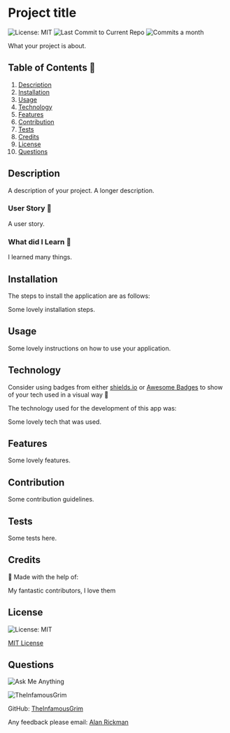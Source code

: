 
# Project title

![License: MIT](https://img.shields.io/github/license/TheInfamousGrim/professional-README-generator-node-command-line?color=yellow)
![Last Commit to Current Repo](https://img.shields.io/github/last-commit/TheInfamousGrim/professional-README-generator-node-command-line)
![Commits a month](https://img.shields.io/github/commit-activity/m/TheInfamousGrim/professional-README-generator-node-command-line)

What your project is about.

## Table of Contents 📃

1. [Description](#description)
2. [Installation](#installation)
3. [Usage](#usage)
4. [Technology](#technology)
5. [Features](#features)
6. [Contribution](#contribution)
7. [Tests](#tests)
8. [Credits](#credits)
9. [License](#license)
9. [Questions](#questions)

## Description

A description of your project. A longer description.

### User Story 👤

A user story.

### What did I Learn 🏫

I learned many things.

## Installation

The steps to install the application are as follows:

Some lovely installation steps.

## Usage

Some lovely instructions on how to use your application.

## Technology

Consider using badges from either [shields.io](https://shields.io/) or [Awesome Badges](https://dev.to/envoy_/150-badges-for-github-pnk#skills) to show of your tech used in a visual way 📛

The technology used for the development of this app was:

Some lovely tech that was used.

## Features

Some lovely features.

## Contribution

Some contribution guidelines.

## Tests

Some tests here.

## Credits

🙏 Made with the help of:

My fantastic contributors, I love them

## License

![License: MIT](https://img.shields.io/github/license/TheInfamousGrim/professional-README-generator-node-command-line?color=yellow)

[MIT License](/LICENSE)

## Questions

![Ask Me Anything](https://img.shields.io/badge/Ask%20me-anything-1abc9c.svg)

<img src="https://avatars.githubusercontent.com/u/89855075?v=4" alt="TheInfamousGrim">

GitHub: [TheInfamousGrim](https://github.com/TheInfamousGrim)

Any feedback please email: [Alan Rickman](mailto:finchergeorge1@gmail.com)
